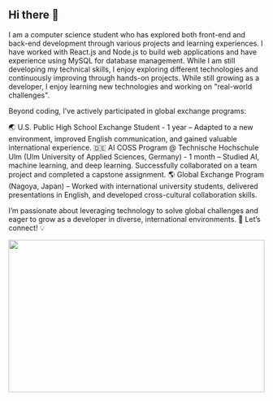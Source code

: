 ## Hi there 👋

<!--
**Bacococc/Bacococc** is a ✨ _special_ ✨ repository because its `README.md` (this file) appears on your GitHub profile.

Here are some ideas to get you started:

- 🔭 I’m currently working on ...
- 🌱 I’m currently learning ...
- 👯 I’m looking to collaborate on ...
- 🤔 I’m looking for help with ...
- 💬 Ask me about ...
- 📫 How to reach me: ...
- 😄 Pronouns: ...
- ⚡ Fun fact: ...
-->

I am a computer science student who has explored both front-end and back-end development through various projects and learning experiences. I have worked with React.js and Node.js to build web applications and have experience using MySQL for database management. While I am still developing my technical skills, I enjoy exploring different technologies and continuously improving through hands-on projects. While still growing as a developer, I enjoy learning new technologies and working on "real-world challenges".

Beyond coding, I’ve actively participated in global exchange programs:

🌏 U.S. Public High School Exchange Student - 1 year
  – Adapted to a new environment, improved English communication, and gained valuable international experience.
🇩🇪 AI COSS Program @ Technische Hochschule Ulm (Ulm University of Applied Sciences, Germany) - 1 month
  – Studied AI, machine learning, and deep learning. Successfully collaborated on a team project and completed a capstone assignment.
🌎 Global Exchange Program (Nagoya, Japan) 
  – Worked with international university students, delivered presentations in English, and developed cross-cultural collaboration skills.

I’m passionate about leveraging technology to solve global challenges and eager to grow as a developer in diverse, international environments. 🚀 Let’s connect! 💡

<a href="https://www.gitanimals.org/en_US?utm_medium=image&utm_source=Bacococc&utm_content=farm">
<img
  src="https://render.gitanimals.org/farms/Bacococc"
  width="100%"
  height="300"
/>
</a>
